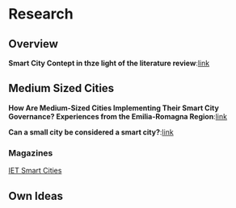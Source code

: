 # Research
## Overview
**Smart City Contept in thze light of the literature review**:[link](https://sciendo.com/abstract/journals/emj/11/2/article-p70.xml) 
## Medium Sized Cities
**How Are Medium-Sized Cities Implementing Their Smart City Governance? Experiences from the Emilia-Romagna Region**:[link](https://www.mdpi.com/2071-1050/14/22/15300)

**Can a small city be considered a smart city?**:[link](https://pdf.sciencedirectassets.com/280203/1-s2.0-S1877050917X00203/1-s2.0-S1877050917322810/main.pdf?X-Amz-Security-Token=IQoJb3JpZ2luX2VjEMT%2F%2F%2F%2F%2F%2F%2F%2F%2F%2FwEaCXVzLWVhc3QtMSJIMEYCIQDgCZcp2BM5Yh9pvPiwKoZk1Ao6A%2FejdGjSkibynz9s%2BAIhAIHyRmD%2B0dcR%2FDDPJHKiKTgX4nQFg2cm0LBRTIJKYYD1KrwFCKz%2F%2F%2F%2F%2F%2F%2F%2F%2F%2FwEQBRoMMDU5MDAzNTQ2ODY1IgwacrGAAR70mZqvE%2FsqkAVNogsWTDkAuHEs%2Bk%2Ba1ECGEVKNDO6mVJ2by0X4F353IS8gc6LFb11hRIlGVMxxGkIe%2BCCC21SvitlZF8WkspBnVGpIZ5Bp8rbWHd5xnNsUYMX8G6jElAPkukMhjAIPfgBAYGnHSuYnnKvBPDpnxrvb5YuR11bp%2F1naWzVu%2F8f5GHVo9g2gziQft36a9lXJ4H9kneM2jtifCdnB9G1LF4Mu5vA0mHaanlnVACxk1oy5uTxC7l53TTBKNlcEVjGXFfn6fAtluktJ2ALbHGOGo4NKgrTiVrQ4J%2FP%2BPRtsmHurEohYDPwvK%2FAHD1XJFfW6aP%2F3WjGS%2BJXGUoyGckTGFm%2F%2Fq2uIeF8oYcJeRmewNAD%2BmDie%2BqZ356qQwW1eCmBoJryQUZZPXTaOgBqBoO%2BUSEg0epHnD3jssiu3QYeEbIKaxkwexM46PDhld2J%2FV1hUVGlZDVWumoeOXAKZwK7FJFealeOVbZT2MHcX6cka8zMy5goM8TOd2IPw6865TEyDlsXvQ2WpnCMnx%2BWjXp66TYwVdzRRpcBR8tUPGV4uFj3V9ve8cwLrVkqNTJbvMJ0ZeT10JON2nd%2BQm2CQav8m4IijhnzZLYBfmx7yJhw2MWr82Sd%2BUIjUUaD4ZadPzq1kkb31TrjWVVME0sPm%2B%2BOCqhPORuxFUSc%2BKv5EgsBjrp%2BdrBoRMe%2Bvaxjiehd1LX92iCHfrnJzk%2FpuUJLOF%2FrEIjgxqMeWkVW6DK9%2B%2BUfOoA60CCZWExP1Cw%2BptAKziKG3pE%2FfxyEz3P7BMQ1XDn%2FdQIholZNCv9RhCdwUgFnznCPTgCpLxi3gHSO%2BXVRaaefELuE0PhvnHiv2RnAlJUXCkxuBUvYsJ0Z3Rc87RlORninTdTCHwqKoBjqwASluvHdrEmEmfNckdt8C5qYf4%2FvSG9yle8ht8mushDTil23WHFSs7jo%2BOU0yFOX4aie2ty7ld%2FAypUSMpagwqJIiHWWZ0G%2FI6qWgQ9Eb9PpE8I4JoCgbxJJG4NlBYZrl6da98EkRsaAjip8QtguNjWC7ajBoN8yGu%2BVdiOLoyT50OjnDAKHJntQN%2F9GqbqfyIr%2F94ooS7bexI%2FECFsK6nLQA2Ty1v9oCyTOToqmDerBu&X-Amz-Algorithm=AWS4-HMAC-SHA256&X-Amz-Date=20230918T195714Z&X-Amz-SignedHeaders=host&X-Amz-Expires=300&X-Amz-Credential=ASIAQ3PHCVTYRGF7KHO2%2F20230918%2Fus-east-1%2Fs3%2Faws4_request&X-Amz-Signature=7655b139bdb5acaa693ef231434edbfb28e0d186dedbe1f9e5766bf548886c42&hash=3053ef0843197313eccd46d88458831825dc5e326dc5330d3f5ad899cd4f022b&host=68042c943591013ac2b2430a89b270f6af2c76d8dfd086a07176afe7c76c2c61&pii=S1877050917322810&tid=spdf-e9d2aa7b-3c6a-4c2f-9b65-fa1b06869f51&sid=436809d05220b745075941d2b4ccd422a0acgxrqb&type=client&tsoh=d3d3LnNjaWVuY2VkaXJlY3QuY29t&ua=1b1258535c0d5556575107&rr=808c2826edf0c245&cc=at)
### Magazines
[IET Smart Cities](https://ietresearch.onlinelibrary.wiley.com/loi/26317680)
## Own Ideas